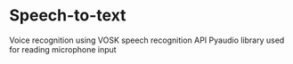 # Speech-to-text
Voice recognition using VOSK speech recognition API
Pyaudio library used for reading microphone input
